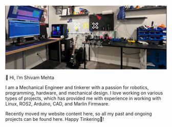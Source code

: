 ![Banner](/banner.png)

👋 Hi, I’m Shivam Mehta

I am a Mechanical Engineer and tinkerer with a passion for robotics, programming, hardware, and mechanical design. I love working on various types of projects, which has provided me with experience in working with Linux, ROS2, Arduino, CAD, and Marlin Firmware.

Recently moved my website content here, so all my past and ongoing projects can be found here. Happy Tinkering:wrench:!
